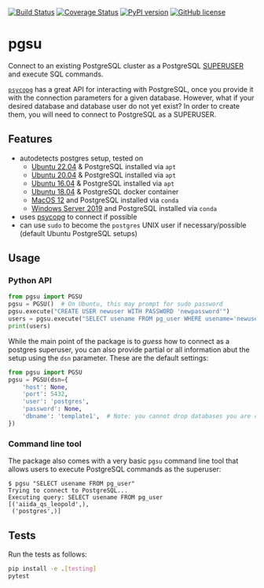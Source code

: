 [![Build Status](https://github.com/aiidateam/pgsu/workflows/ci/badge.svg)](https://github.com/aiidateam/pgsu/actions)
[![Coverage Status](https://codecov.io/gh/aiidateam/pgsu/branch/master/graph/badge.svg)](https://codecov.io/gh/aiidateam/pgsu)
[![PyPI version](https://badge.fury.io/py/pgsu.svg)](https://badge.fury.io/py/pgsu)
[![GitHub license](https://img.shields.io/badge/License-MIT-blue.svg)](https://github.com/aiidateam/pgsu/blob/master/LICENSE)
# pgsu

Connect to an existing PostgreSQL cluster as a PostgreSQL [SUPERUSER](https://www.postgresql.org/docs/current/sql-createrole.html) and execute SQL commands.

[`psycopg`](https://pypi.org/project/psycopg/) has a great API for interacting with PostgreSQL, once you provide it with the connection parameters for a given database.
However, what if your desired database and database user do not yet exist?
In order to create them, you will need to connect to PostgreSQL as a SUPERUSER.

## Features

 * autodetects postgres setup, tested on
   * [Ubuntu 22.04](https://github.com/actions/virtual-environments/blob/main/images/linux/Ubuntu2204-README.md) & PostgreSQL installed via `apt`
   * [Ubuntu 20.04](https://github.com/actions/virtual-environments/blob/main/images/linux/Ubuntu2004-README.md) & PostgreSQL installed via `apt`
   * [Ubuntu 16.04](https://github.com/actions/virtual-environments/blob/master/images/linux/Ubuntu1604-README.md) & PostgreSQL installed via `apt`
   * [Ubuntu 18.04](https://github.com/actions/virtual-environments/blob/master/images/linux/Ubuntu1804-README.md) & PostgreSQL docker container
   * [MacOS 12](https://github.com/actions/virtual-environments/blob/master/images/macos/macos-12-Readme.md) and PostgreSQL installed via `conda`
   * [Windows Server 2019](https://github.com/actions/virtual-environments/blob/master/images/win/Windows2019-Readme.md) and PostgreSQL installed via `conda`
 * uses [psycopg](http://initd.org/psycopg/docs/index.html) to connect if possible
 * can use `sudo` to become the `postgres` UNIX user if necessary/possible (default Ubuntu PostgreSQL setups)

## Usage

### Python API
```python
from pgsu import PGSU
pgsu = PGSU()  # On Ubuntu, this may prompt for sudo password
pgsu.execute("CREATE USER newuser WITH PASSWORD 'newpassword'")
users = pgsu.execute("SELECT usename FROM pg_user WHERE usename='newuser'")
print(users)
```

While the main point of the package is to *guess* how to connect as a postgres superuser, you can also provide partial or all information abut the setup using the `dsn` parameter.
These are the default settings:
```python
from pgsu import PGSU
pgsu = PGSU(dsn={
    'host': None,
    'port': 5432,
    'user': 'postgres',
    'password': None,
    'dbname': 'template1',  # Note: you cannot drop databases you are connected to
})
```

### Command line tool

The package also comes with a very basic `pgsu` command line tool that allows users to execute PostgreSQL commands as the superuser:
```
$ pgsu "SELECT usename FROM pg_user"
Trying to connect to PostgreSQL...
Executing query: SELECT usename FROM pg_user
[('aiida_qs_leopold',),
 ('postgres',)]
```

## Tests

Run the tests as follows:
```bash
pip install -e .[testing]
pytest
```
